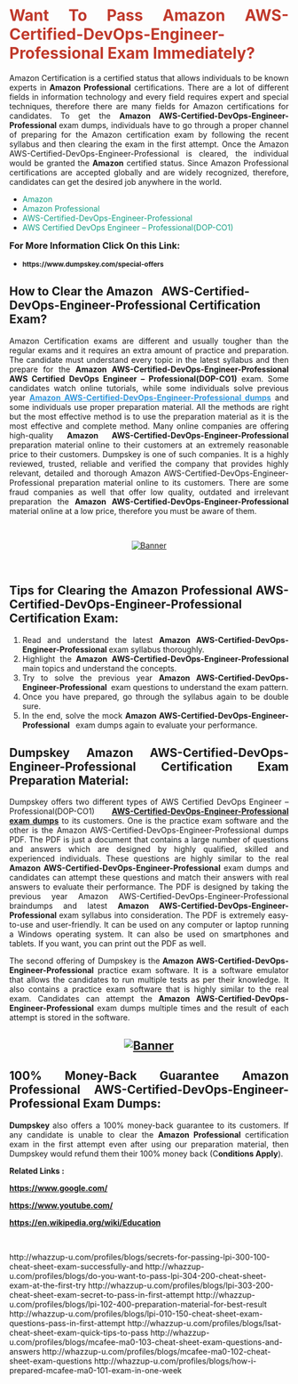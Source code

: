 
<h1 style="text-align: justify;"><span style="color:#c0392b;"><strong>Want To Pass Amazon AWS-Certified-DevOps-Engineer-Professional Exam Immediately?</strong></span></h1>

<p style="text-align: justify;">Amazon Certification is a certified status that allows individuals to be known experts in<strong> Amazon Professional</strong> certifications. There are a lot of different fields in information technology and every field requires expert and special techniques, therefore there are many fields for Amazon certifications for candidates. To get the <strong>Amazon AWS-Certified-DevOps-Engineer-Professional </strong>exam dumps, individuals have to go through a proper channel of preparing for the Amazon certification exam by following the recent syllabus and then clearing the exam in the first attempt. Once the Amazon AWS-Certified-DevOps-Engineer-Professional is cleared, the individual would be granted the <strong>Amazon</strong> certified status. Since Amazon Professional certifications are accepted globally and are widely recognized, therefore, candidates can get the desired job anywhere in the world.</p>

<ul>
	<li style="text-align: justify;"><span style="color:#16a085;">Amazon</span></li>
	<li style="text-align: justify;"><span style="color:#16a085;">Amazon Professional  </span></li>
	<li style="text-align: justify;"><span style="color:#16a085;">AWS-Certified-DevOps-Engineer-Professional</span></li>
	<li style="text-align: justify;"><span style="color:#16a085;">AWS Certified DevOps Engineer – Professional(DOP-CO1)</span></li>
</ul>

<p style="text-align: justify;"><span style="font-size:16px;"><strong>For More Information Click On this Link:</strong></span></p>

<ul>
	<li style="text-align: justify;"><span style="font-size:12px;"><strong>https://www.dumpskey.com/special-offers</strong></span></li>
</ul>

<h2><strong>How to Clear the Amazon   AWS-Certified-DevOps-Engineer-Professional Certification Exam?</strong></h2>

<p style="text-align: justify;">Amazon Certification exams are different and usually tougher than the regular exams and it requires an extra amount of practice and preparation. The candidate must understand every topic in the latest syllabus and then prepare for the <strong>Amazon AWS-Certified-DevOps-Engineer-Professional AWS Certified DevOps Engineer – Professional(DOP-CO1)</strong> exam. Some candidates watch online tutorials, while some individuals solve previous year <a href="https://www.dumpskey.com/amazon/aws-devops-engineer-professional-braindumps"><span style="color:#3498db;"><u><strong>Amazon AWS-Certified-DevOps-Engineer-Professional dumps</strong></u></span></a> and some individuals use proper preparation material. All the methods are right but the most effective method is to use the preparation material as it is the most effective and complete method. Many online companies are offering high-quality <strong>Amazon AWS-Certified-DevOps-Engineer-Professional </strong>preparation material online to their customers at an extremely reasonable price to their customers. Dumpskey is one of such companies. It is a highly reviewed, trusted, reliable and verified the company that provides highly relevant, detailed and thorough Amazon AWS-Certified-DevOps-Engineer-Professional preparation material online to its customers. There are some fraud companies as well that offer low quality, outdated and irrelevant preparation the <strong>Amazon AWS-Certified-DevOps-Engineer-Professional </strong>material online at a low price, therefore you must be aware of them.</p>

<p style="text-align: justify;"> </p>

<p style="text-align: center;"><a href="https://www.dumpskey.com/amazon/aws-devops-engineer-professional-braindumps"><img src="http://soperdoper.com/search_portal/uploads/general_banners/1562740316_Untitled_Linked_Comp_01.gif" alt="Banner"/></a></p>

<p style="text-align: center;"> </p>

<h2 style="text-align: justify;"><strong>Tips for Clearing the Amazon Professional AWS-Certified-DevOps-Engineer-Professional Certification Exam:</strong></h2>

<ol>
	<li style="text-align: justify;">Read and understand the latest <strong>Amazon AWS-Certified-DevOps-Engineer-Professional </strong>exam syllabus thoroughly.</li>
	<li style="text-align: justify;">Highlight the<strong> Amazon AWS-Certified-DevOps-Engineer-Professional </strong>main topics and understand the concepts.</li>
	<li style="text-align: justify;">Try to solve the previous year <strong>Amazon AWS-Certified-DevOps-Engineer-Professional </strong> exam questions to understand the exam pattern.</li>
	<li style="text-align: justify;">Once you have prepared, go through the syllabus again to be double sure.</li>
	<li style="text-align: justify;">In the end, solve the mock <strong>Amazon AWS-Certified-DevOps-Engineer-Professional  </strong> exam dumps again to evaluate your performance.</li>
</ol>

<h2 style="text-align: justify;"><strong>Dumpskey Amazon AWS-Certified-DevOps-Engineer-Professional Certification Exam Preparation Material:</strong></h2>

<p style="text-align: justify;">Dumpskey offers two different types of AWS Certified DevOps Engineer – Professional(DOP-CO1) <strong><a href="https://www.dumpskey.com/amazon/aws-devops-engineer-professional-braindumps">AWS-Certified-DevOps-Engineer-Professional exam dumps</a></strong> to its customers. One is the practice exam software and the other is the Amazon AWS-Certified-DevOps-Engineer-Professional dumps PDF. The PDF is just a document that contains a large number of questions and answers which are designed by highly qualified, skilled and experienced individuals. These questions are highly similar to the real <strong>Amazon AWS-Certified-DevOps-Engineer-Professional</strong> exam dumps and candidates can attempt these questions and match their answers with real answers to evaluate their performance. The PDF is designed by taking the previous year Amazon AWS-Certified-DevOps-Engineer-Professional braindumps and latest <strong>Amazon AWS-Certified-DevOps-Engineer-Professional </strong>exam syllabus into consideration. The PDF is extremely easy-to-use and user-friendly. It can be used on any computer or laptop running a Windows operating system. It can also be used on smartphones and tablets. If you want, you can print out the PDF as well.</p>

<p style="text-align: justify;">The second offering of Dumpskey is the<strong> Amazon AWS-Certified-DevOps-Engineer-Professional</strong> practice exam software. It is a software emulator that allows the candidates to run multiple tests as per their knowledge. It also contains a practice exam software that is highly similar to the real exam. Candidates can attempt the<strong> Amazon AWS-Certified-DevOps-Engineer-Professional</strong> exam dumps multiple times and the result of each attempt is stored in the software.</p>

<h2 style="text-align: center;"><a href="https://www.dumpskey.com/amazon/aws-devops-engineer-professional-braindumps"><img src="http://soperdoper.com/search_portal/uploads/general_banners/1562743625_8ppZk49y_HM0oke96j0cic4OdOo.jpg" alt="Banner"/></a></h2>

<h2 style="text-align: justify;"><strong>100% Money-Back Guarantee Amazon Professional AWS-Certified-DevOps-Engineer-Professional Exam Dumps:</strong></h2>

<p style="text-align: justify;"><strong>Dumpskey </strong>also offers a 100% money-back guarantee to its customers. If any candidate is unable to clear the <strong>Amazon Professional </strong>certification exam in the first attempt even after using our preparation material, then Dumpskey would refund them their 100% money back (C<strong>onditions Apply</strong>).</p>

<p style="text-align: justify;"><strong>Related Links :</strong></p>

<p><a href="https://www.google.com/" rel="noopener noreferrer" target="_blank"><strong>https://www.google.com/</strong></a></p>

<p><a href="https://www.youtube.com/" rel="noopener noreferrer" target="_blank"><strong>https://www.youtube.com/</strong></a></p>

<p><a href="https://en.wikipedia.org/wiki/Education" rel="noopener noreferrer" target="_blank"><strong>https://en.wikipedia.org/wiki/Education</strong></a></p>

<p> </p>
http://whazzup-u.com/profiles/blogs/secrets-for-passing-lpi-300-100-cheat-sheet-exam-successfully-and
http://whazzup-u.com/profiles/blogs/do-you-want-to-pass-lpi-304-200-cheat-sheet-exam-at-the-first-try
http://whazzup-u.com/profiles/blogs/lpi-303-200-cheat-sheet-exam-secret-to-pass-in-first-attempt
http://whazzup-u.com/profiles/blogs/lpi-102-400-preparation-material-for-best-result
http://whazzup-u.com/profiles/blogs/lpi-010-150-cheat-sheet-exam-questions-pass-in-first-attempt
http://whazzup-u.com/profiles/blogs/lsat-cheat-sheet-exam-quick-tips-to-pass
http://whazzup-u.com/profiles/blogs/mcafee-ma0-103-cheat-sheet-exam-questions-and-answers
http://whazzup-u.com/profiles/blogs/mcafee-ma0-102-cheat-sheet-exam-questions
http://whazzup-u.com/profiles/blogs/how-i-prepared-mcafee-ma0-101-exam-in-one-week

